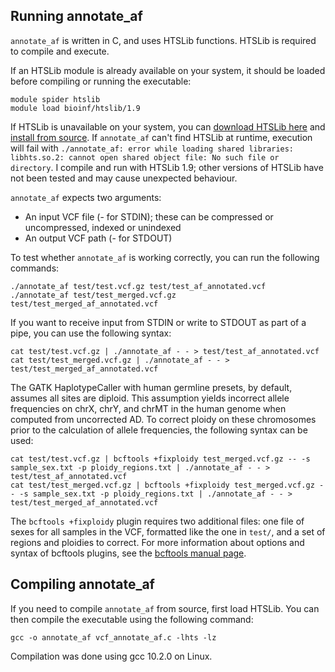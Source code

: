 ## Running annotate_af

```annotate_af``` is written in C, and uses HTSLib functions. HTSLib is required to compile and execute.

If an HTSLib module is already available on your system, it should be loaded before compiling or running the executable:

```
module spider htslib
module load bioinf/htslib/1.9
```

If HTSLib is unavailable on your system, you can [download HTSLib here](https://www.htslib.org/download/) and [install from source](https://github.com/samtools/htslib/blob/develop/INSTALL). If ```annotate_af``` can't find HTSLib at runtime, execution will fail with ```./annotate_af: error while loading shared libraries: libhts.so.2: cannot open shared object file: No such file or directory```. I compile and run with HTSLib 1.9; other versions of HTSLib have not been tested and may cause unexpected behaviour.

```annotate_af``` expects two arguments:
* An input VCF file (- for STDIN); these can be compressed or uncompressed, indexed or unindexed
* An output VCF path (- for STDOUT)

To test whether ```annotate_af``` is working correctly, you can run the following commands:

```
./annotate_af test/test.vcf.gz test/test_af_annotated.vcf
./annotate_af test/test_merged.vcf.gz test/test_merged_af_annotated.vcf
```

If you want to receive input from STDIN or write to STDOUT as part of a pipe, you can use the following syntax:

```
cat test/test.vcf.gz | ./annotate_af - - > test/test_af_annotated.vcf
cat test/test_merged.vcf.gz | ./annotate_af - - > test/test_merged_af_annotated.vcf
```

The GATK HaplotypeCaller with human germline presets, by default, assumes all sites are diploid. This assumption yields incorrect allele frequencies on chrX, chrY, and chrMT in the human genome when computed from uncorrected AD. To correct ploidy on these chromosomes prior to the calculation of allele frequencies, the following syntax can be used:

```
cat test/test.vcf.gz | bcftools +fixploidy test_merged.vcf.gz -- -s sample_sex.txt -p ploidy_regions.txt | ./annotate_af - - > test/test_af_annotated.vcf
cat test/test_merged.vcf.gz | bcftools +fixploidy test_merged.vcf.gz -- -s sample_sex.txt -p ploidy_regions.txt | ./annotate_af - - > test/test_merged_af_annotated.vcf
```

The ```bcftools +fixploidy``` plugin requires two additional files: one file of sexes for all samples in the VCF, formatted like the one in ```test/```, and a set of regions and ploidies to correct. For more information about options and syntax of bcftools plugins, see the [bcftools manual page](https://samtools.github.io/bcftools/bcftools.html).

## Compiling annotate_af

If you need to compile ```annotate_af``` from source, first load HTSLib. You can then compile the executable using the following command:

```gcc -o annotate_af vcf_annotate_af.c -lhts -lz```

Compilation was done using gcc 10.2.0 on Linux.
